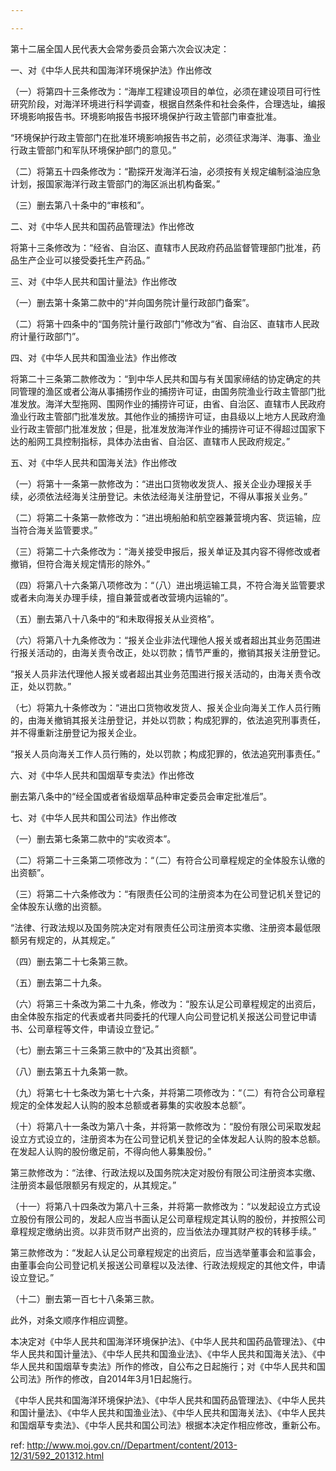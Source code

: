 ```yaml
---

---
```


第十二届全国人民代表大会常务委员会第六次会议决定：

一、对《中华人民共和国海洋环境保护法》作出修改

（一）将第四十三条修改为：“海岸工程建设项目的单位，必须在建设项目可行性研究阶段，对海洋环境进行科学调查，根据自然条件和社会条件，合理选址，编报环境影响报告书。环境影响报告书报环境保护行政主管部门审查批准。

“环境保护行政主管部门在批准环境影响报告书之前，必须征求海洋、海事、渔业行政主管部门和军队环境保护部门的意见。”

（二）将第五十四条修改为：“勘探开发海洋石油，必须按有关规定编制溢油应急计划，报国家海洋行政主管部门的海区派出机构备案。”

（三）删去第八十条中的“审核和”。

二、对《中华人民共和国药品管理法》作出修改

将第十三条修改为：“经省、自治区、直辖市人民政府药品监督管理部门批准，药品生产企业可以接受委托生产药品。”

三、对《中华人民共和国计量法》作出修改

（一）删去第十条第二款中的“并向国务院计量行政部门备案”。

（二）将第十四条中的“国务院计量行政部门”修改为“省、自治区、直辖市人民政府计量行政部门”。

四、对《中华人民共和国渔业法》作出修改

将第二十三条第二款修改为：“到中华人民共和国与有关国家缔结的协定确定的共同管理的渔区或者公海从事捕捞作业的捕捞许可证，由国务院渔业行政主管部门批准发放。海洋大型拖网、围网作业的捕捞许可证，由省、自治区、直辖市人民政府渔业行政主管部门批准发放。其他作业的捕捞许可证，由县级以上地方人民政府渔业行政主管部门批准发放；但是，批准发放海洋作业的捕捞许可证不得超过国家下达的船网工具控制指标，具体办法由省、自治区、直辖市人民政府规定。”

五、对《中华人民共和国海关法》作出修改

（一）将第十一条第一款修改为：“进出口货物收发货人、报关企业办理报关手续，必须依法经海关注册登记。未依法经海关注册登记，不得从事报关业务。”

（二）将第二十条第一款修改为：“进出境船舶和航空器兼营境内客、货运输，应当符合海关监管要求。”

（三）将第二十六条修改为：“海关接受申报后，报关单证及其内容不得修改或者撤销，但符合海关规定情形的除外。”

（四）将第八十六条第八项修改为：“（八）进出境运输工具，不符合海关监管要求或者未向海关办理手续，擅自兼营或者改营境内运输的”。

（五）删去第八十八条中的“和未取得报关从业资格”。

（六）将第八十九条修改为：“报关企业非法代理他人报关或者超出其业务范围进行报关活动的，由海关责令改正，处以罚款；情节严重的，撤销其报关注册登记。

“报关人员非法代理他人报关或者超出其业务范围进行报关活动的，由海关责令改正，处以罚款。”

（七）将第九十条修改为：“进出口货物收发货人、报关企业向海关工作人员行贿的，由海关撤销其报关注册登记，并处以罚款；构成犯罪的，依法追究刑事责任，并不得重新注册登记为报关企业。

“报关人员向海关工作人员行贿的，处以罚款；构成犯罪的，依法追究刑事责任。”

六、对《中华人民共和国烟草专卖法》作出修改

删去第八条中的“经全国或者省级烟草品种审定委员会审定批准后”。

七、对《中华人民共和国公司法》作出修改

（一）删去第七条第二款中的“实收资本”。

（二）将第二十三条第二项修改为：“（二）有符合公司章程规定的全体股东认缴的出资额”。

（三）将第二十六条修改为：“有限责任公司的注册资本为在公司登记机关登记的全体股东认缴的出资额。

“法律、行政法规以及国务院决定对有限责任公司注册资本实缴、注册资本最低限额另有规定的，从其规定。”

（四）删去第二十七条第三款。

（五）删去第二十九条。

（六）将第三十条改为第二十九条，修改为：“股东认足公司章程规定的出资后，由全体股东指定的代表或者共同委托的代理人向公司登记机关报送公司登记申请书、公司章程等文件，申请设立登记。”

（七）删去第三十三条第三款中的“及其出资额”。

（八）删去第五十九条第一款。

（九）将第七十七条改为第七十六条，并将第二项修改为：“（二）有符合公司章程规定的全体发起人认购的股本总额或者募集的实收股本总额”。

（十）将第八十一条改为第八十条，并将第一款修改为：“股份有限公司采取发起设立方式设立的，注册资本为在公司登记机关登记的全体发起人认购的股本总额。在发起人认购的股份缴足前，不得向他人募集股份。”

第三款修改为：“法律、行政法规以及国务院决定对股份有限公司注册资本实缴、注册资本最低限额另有规定的，从其规定。”

（十一）将第八十四条改为第八十三条，并将第一款修改为：“以发起设立方式设立股份有限公司的，发起人应当书面认足公司章程规定其认购的股份，并按照公司章程规定缴纳出资。以非货币财产出资的，应当依法办理其财产权的转移手续。”

第三款修改为：“发起人认足公司章程规定的出资后，应当选举董事会和监事会，由董事会向公司登记机关报送公司章程以及法律、行政法规规定的其他文件，申请设立登记。”

（十二）删去第一百七十八条第三款。

此外，对条文顺序作相应调整。

本决定对《中华人民共和国海洋环境保护法》、《中华人民共和国药品管理法》、《中华人民共和国计量法》、《中华人民共和国渔业法》、《中华人民共和国海关法》、《中华人民共和国烟草专卖法》所作的修改，自公布之日起施行；对《中华人民共和国公司法》所作的修改，自2014年3月1日起施行。

《中华人民共和国海洋环境保护法》、《中华人民共和国药品管理法》、《中华人民共和国计量法》、《中华人民共和国渔业法》、《中华人民共和国海关法》、《中华人民共和国烟草专卖法》、《中华人民共和国公司法》根据本决定作相应修改，重新公布。



 ref: <http://www.moj.gov.cn//Department/content/2013-12/31/592_201312.html>